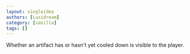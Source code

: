 ```yaml
---
layout: singleidea
authors: [Luxidream]
category: [vanilla]
tags: []
---
```

Whether an artifact has or hasn't yet cooled down is visible to the player.
